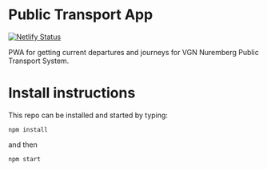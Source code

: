 # Public Transport App

[![Netlify Status](https://api.netlify.com/api/v1/badges/a72a32ed-7d25-4e0f-b1b4-cf3080f8aed5/deploy-status)](https://app.netlify.com/sites/public-transport-app/deploys)

PWA for getting current departures and journeys for VGN Nuremberg Public Transport System. 

# Install instructions

This repo can be installed and started by typing:

```
npm install
```

and then
```
npm start
```